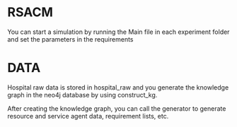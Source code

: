 # RSACM

You can start a simulation by running the Main file in each experiment folder and set the parameters in the requirements

# DATA

Hospital raw data is stored in hospital_raw and you generate the knowledge graph in the neo4j database by using construct_kg.

After creating the knowledge graph, you can call the generator to generate resource and service agent data, requirement lists, etc.

